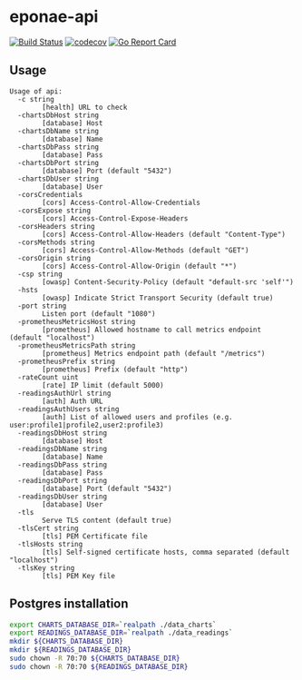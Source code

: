 # eponae-api

[![Build Status](https://travis-ci.org/ViBiOh/eponae-api.svg?branch=master)](https://travis-ci.org/ViBiOh/eponae-api)
[![codecov](https://codecov.io/gh/ViBiOh/eponae-api/branch/master/graph/badge.svg)](https://codecov.io/gh/ViBiOh/eponae-api)
[![Go Report Card](https://goreportcard.com/badge/github.com/ViBiOh/eponae-api)](https://goreportcard.com/report/github.com/ViBiOh/eponae-api)

## Usage

```
Usage of api:
  -c string
    	[health] URL to check
  -chartsDbHost string
    	[database] Host
  -chartsDbName string
    	[database] Name
  -chartsDbPass string
    	[database] Pass
  -chartsDbPort string
    	[database] Port (default "5432")
  -chartsDbUser string
    	[database] User
  -corsCredentials
    	[cors] Access-Control-Allow-Credentials
  -corsExpose string
    	[cors] Access-Control-Expose-Headers
  -corsHeaders string
    	[cors] Access-Control-Allow-Headers (default "Content-Type")
  -corsMethods string
    	[cors] Access-Control-Allow-Methods (default "GET")
  -corsOrigin string
    	[cors] Access-Control-Allow-Origin (default "*")
  -csp string
    	[owasp] Content-Security-Policy (default "default-src 'self'")
  -hsts
    	[owasp] Indicate Strict Transport Security (default true)
  -port string
    	Listen port (default "1080")
  -prometheusMetricsHost string
    	[prometheus] Allowed hostname to call metrics endpoint (default "localhost")
  -prometheusMetricsPath string
    	[prometheus] Metrics endpoint path (default "/metrics")
  -prometheusPrefix string
    	[prometheus] Prefix (default "http")
  -rateCount uint
    	[rate] IP limit (default 5000)
  -readingsAuthUrl string
    	[auth] Auth URL
  -readingsAuthUsers string
    	[auth] List of allowed users and profiles (e.g. user:profile1|profile2,user2:profile3)
  -readingsDbHost string
    	[database] Host
  -readingsDbName string
    	[database] Name
  -readingsDbPass string
    	[database] Pass
  -readingsDbPort string
    	[database] Port (default "5432")
  -readingsDbUser string
    	[database] User
  -tls
    	Serve TLS content (default true)
  -tlsCert string
    	[tls] PEM Certificate file
  -tlsHosts string
    	[tls] Self-signed certificate hosts, comma separated (default "localhost")
  -tlsKey string
    	[tls] PEM Key file
```

## Postgres installation

```bash
export CHARTS_DATABASE_DIR=`realpath ./data_charts`
export READINGS_DATABASE_DIR=`realpath ./data_readings`
mkdir ${CHARTS_DATABASE_DIR}
mkdir ${READINGS_DATABASE_DIR}
sudo chown -R 70:70 ${CHARTS_DATABASE_DIR}
sudo chown -R 70:70 ${READINGS_DATABASE_DIR}
```
